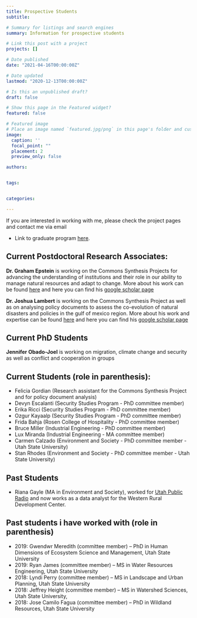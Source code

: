 ```yaml
---
title: Prospective Students
subtitle:

# Summary for listings and search engines
summary: Information for prospective students

# Link this post with a project
projects: []

# Date published
date: "2021-04-16T00:00:00Z"

# Date updated
lastmod: "2020-12-13T00:00:00Z"

# Is this an unpublished draft?
draft: false

# Show this page in the Featured widget?
featured: false

# Featured image
# Place an image named `featured.jpg/png` in this page's folder and customize its options here.
image:
  caption: ''
  focal_point: ""
  placement: 2
  preview_only: false

authors:


tags:


categories:

---
```

If you are interested in working with me, please check the project pages and contact me via email 

* Link to graduate program [here](https://sciences.ucf.edu/politics/graduate/).


## Current Postdoctoral Research Associates:
**Dr. Graham Epstein** is working on the Commons Synthesis Projects for advancing the understanding of institutions and their role in our ability to manage natural resources and adapt to change.
More about his work can be found [here](https://sciences.ucf.edu/politics/person/graham-epstein/) and here you can find his [google scholar page](https://scholar.google.com/citations?user=S4JEmxgAAAAJ&hl=en)

**Dr. Joshua Lambert** is working on the Commons Synthesis Project as well as on analysing policy documents to assess the co-evolution of natural disasters and policies in the gulf of mexico region.
More about his work and expertise can be found [here](https://jelambert.com) and here you can find his [google scholar page](https://scholar.google.com/citations?user=3sQSen4AAAAJ&hl=en)

## Current PhD Students
**Jennifer Obado-Joel** is working on migration, climate change and security as well as conflict and cooperation in groups 

## Current Students (role in parenthesis):
- Felicia Gordian (Research assistant for the Commons Synthesis Project and for policy document analysis)
- Devyn Escalanti (Security Studies Program - PhD committee member)
- Erika Ricci (Security Studies Program - PhD committee member)
- Ozgur Kayaalp (Security Studies Program - PhD committee member)
- Frida Bahja (Rosen College of Hospitality - PhD committee member)
- Bruce Miller (Industrial Engineering - PhD committee member)
- Lux Miranda (Industrial Engineering - MA committee member)
- Carmen Calzado (Environment and Society - PhD committee member - Utah State University)
- Stan Rhodes (Environment and Society - PhD committee member - Utah State University)

## Past Students
- Riana Gayle (MA in Environment and Society), worked for [Utah Public Radio](https://www.upr.org/term/riana-gayle#stream/0) and now works as a data analyst for the Western Rural Development Center.

## Past students i have worked with (role in parenthesis)
- 2019: Gwendwr Meredith (committee member) – PhD in Human Dimensions of Ecosystem Science and Management, Utah State University
- 2019: Ryan James (committee member) – MS in Water Resources Engineering, Utah State University
- 2018: Lyndi Perry (committee member) – MS in Landscape and Urban Planning, Utah State University
- 2018: Jeffrey Height (committee member) – MS in Watershed Sciences, Utah State University, 
- 2018: Jose Camilo Fagua (committee member) – PhD in Wildland Resources, Utah State University




